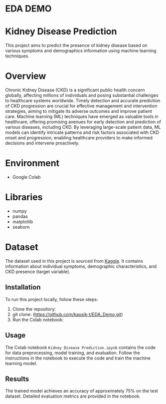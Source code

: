 # EDA DEMO


# Kidney Disease Prediction

This project aims to predict the presence of kidney disease based on various symptoms and demographics information using machine learning techniques.

# Overview 

Chronic Kidney Disease (CKD) is a significant public health concern globally, affecting millions of individuals and posing substantial challenges to healthcare systems worldwide. Timely detection and accurate prediction of CKD progression are crucial for effective management and intervention strategies, aiming to mitigate its adverse outcomes and improve patient care.
Machine learning (ML) techniques have emerged as valuable tools in healthcare, offering promising avenues for early detection and prediction of various diseases, including CKD. By leveraging large-scale patient data, ML models can identify intricate patterns and risk factors associated with CKD onset and progression, enabling healthcare providers to make informed decisions and intervene proactively.


# Environment

- Google Colab

# Libraries

- numpy
- pandas
- matplotlib
- seaborn


# Dataset

The dataset used in this project is sourced from [Kaggle](https://www.kaggle.com/datasets/akshayksingh/kidney-disease-dataset/data/input?select=processed-data.csv). It contains information about individual symptoms, demographic characteristics, and CKD presence (target variable).

## Installation

To run this project locally, follow these steps:

1. Clone the repository:
2. git clone: (https://github.com/kausik-t/EDA_Demo.git)
3. Run the Colab notebook:

## Usage

The Colab notebook `Kidney Disease Prediction.ipynb` contains the code for data preprocessing, model training, and evaluation. Follow the instructions in the notebook to execute the code and train the machine learning model.

## Results

The trained model achieves an accuracy of approximately 75% on the test dataset. Detailed evaluation metrics are provided in the notebook.

